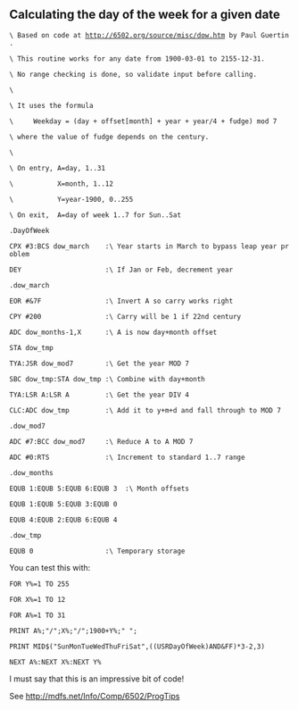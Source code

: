 ## Calculating the day of the week for a given date

<tt>

`\ Based on code at `[`http://6502.org/source/misc/dow.htm`](http://6502.org/source/misc/dow.htm)` by Paul Guertin.`
`\ This routine works for any date from 1900-03-01 to 2155-12-31.`
`\ No range checking is done, so validate input before calling.`
`\`
`\ It uses the formula`
`\     Weekday = (day + offset[month] + year + year/4 + fudge) mod 7`
`\ where the value of fudge depends on the century.`
`\`
`\ On entry, A=day, 1..31`
`\           X=month, 1..12`
`\           Y=year-1900, 0..255`
`\ On exit,  A=day of week 1..7 for Sun..Sat`
`.DayOfWeek`
`CPX #3:BCS dow_march    :\ Year starts in March to bypass leap year problem`
`DEY                     :\ If Jan or Feb, decrement year`
`.dow_march`
`EOR #&7F                :\ Invert A so carry works right`
`CPY #200                :\ Carry will be 1 if 22nd century`
`ADC dow_months-1,X      :\ A is now day+month offset`
`STA dow_tmp`
`TYA:JSR dow_mod7        :\ Get the year MOD 7`
`SBC dow_tmp:STA dow_tmp :\ Combine with day+month`
`TYA:LSR A:LSR A         :\ Get the year DIV 4`
`CLC:ADC dow_tmp         :\ Add it to y+m+d and fall through to MOD 7`
`.dow_mod7`
`ADC #7:BCC dow_mod7     :\ Reduce A to A MOD 7`
`ADC #0:RTS              :\ Increment to standard 1..7 range`
`.dow_months`
`EQUB 1:EQUB 5:EQUB 6:EQUB 3  :\ Month offsets`
`EQUB 1:EQUB 5:EQUB 3:EQUB 0`
`EQUB 4:EQUB 2:EQUB 6:EQUB 4`
`.dow_tmp`
`EQUB 0                  :\ Temporary storage`

</tt>

You can test this with: <tt>

`FOR Y%=1 TO 255`
`FOR X%=1 TO 12`
`FOR A%=1 TO 31`
`PRINT A%;"/";X%;"/";1900+Y%;" ";`
`PRINT MID$("SunMonTueWedThuFriSat",((USRDayOfWeek)AND&FF)*3-2,3)`
`NEXT A%:NEXT X%:NEXT Y%`

</tt>

I must say that this is an impressive bit of code!

See <http://mdfs.net/Info/Comp/6502/ProgTips>
